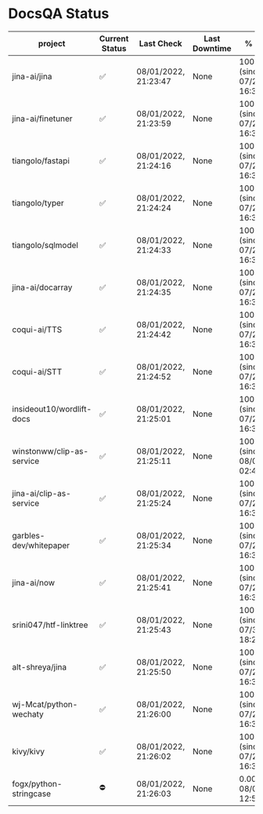# DocsQA Status

|         project         |Current Status|     Last Check     |Last Downtime|              % Uptime              |
|-------------------------|--------------|--------------------|-------------|------------------------------------|
|jina-ai/jina             |✅            |08/01/2022, 21:23:47|None         |100.000 (since 07/29/2022, 16:38:18)|
|jina-ai/finetuner        |✅            |08/01/2022, 21:23:59|None         |100.000 (since 07/29/2022, 16:38:18)|
|tiangolo/fastapi         |✅            |08/01/2022, 21:24:16|None         |100.000 (since 07/29/2022, 16:38:18)|
|tiangolo/typer           |✅            |08/01/2022, 21:24:24|None         |100.000 (since 07/29/2022, 16:38:18)|
|tiangolo/sqlmodel        |✅            |08/01/2022, 21:24:33|None         |100.000 (since 07/29/2022, 16:38:18)|
|jina-ai/docarray         |✅            |08/01/2022, 21:24:35|None         |100.000 (since 07/29/2022, 16:38:18)|
|coqui-ai/TTS             |✅            |08/01/2022, 21:24:42|None         |100.000 (since 07/29/2022, 16:38:18)|
|coqui-ai/STT             |✅            |08/01/2022, 21:24:52|None         |100.000 (since 07/29/2022, 16:38:18)|
|insideout10/wordlift-docs|✅            |08/01/2022, 21:25:01|None         |100.000 (since 07/29/2022, 16:38:18)|
|winstonww/clip-as-service|✅            |08/01/2022, 21:25:11|None         |100.000 (since 08/01/2022, 02:40:51)|
|jina-ai/clip-as-service  |✅            |08/01/2022, 21:25:24|None         |100.000 (since 07/29/2022, 16:38:18)|
|garbles-dev/whitepaper   |✅            |08/01/2022, 21:25:34|None         |100.000 (since 07/29/2022, 16:38:18)|
|jina-ai/now              |✅            |08/01/2022, 21:25:41|None         |100.000 (since 07/29/2022, 16:38:18)|
|srini047/htf-linktree    |✅            |08/01/2022, 21:25:43|None         |100.000 (since 07/31/2022, 18:29:28)|
|alt-shreya/jina          |✅            |08/01/2022, 21:25:50|None         |100.000 (since 07/29/2022, 16:38:18)|
|wj-Mcat/python-wechaty   |✅            |08/01/2022, 21:26:00|None         |100.000 (since 07/29/2022, 16:38:18)|
|kivy/kivy                |✅            |08/01/2022, 21:26:02|None         |100.000 (since 07/29/2022, 16:38:18)|
|fogx/python-stringcase   |⛔️           |08/01/2022, 21:26:03|None         |0.000 (since 08/01/2022, 12:54:44)  |
